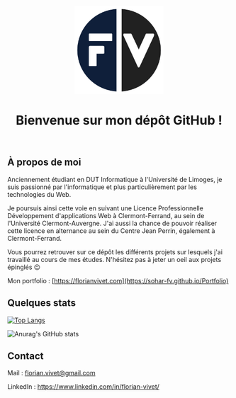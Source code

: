 <p align="center">
 <img src="https://github.com/Sohar-FV/Sohar-FV/blob/main/logo.png" alt="logo" width="200"/>
</p>

 
<h1 align="center">Bienvenue sur mon dépôt GitHub !</h1>
<br>

## À propos de moi

Anciennement étudiant en DUT Informatique à l'Université de Limoges, je suis passionné par l'informatique et plus particulièrement par les technologies du Web.

Je poursuis ainsi cette voie en suivant une Licence Professionnelle Développement d'applications Web à Clermont-Ferrand, au sein de l'Université Clermont-Auvergne. J'ai aussi la chance de pouvoir réaliser cette licence en alternance au sein du Centre Jean Perrin, également à Clermont-Ferrand.

Vous pourrez retrouver sur ce dépôt les différents projets sur lesquels j'ai travaillé au cours de mes études. N'hésitez pas à jeter un oeil aux projets épinglés 😉

Mon portfolio : [https://florianvivet.com](https://sohar-fv.github.io/Portfolio)

## Quelques stats

[![Top Langs](https://github-readme-stats.vercel.app/api/top-langs/?username=Sohar-FV&layout=compact&theme=tokyonight)](https://github.com/anuraghazra/github-readme-stats)

![Anurag's GitHub stats](https://github-readme-stats.vercel.app/api?username=Sohar-FV&hide=contribs&theme=tokyonight)

## Contact

Mail : florian.vivet@gmail.com

LinkedIn : https://www.linkedin.com/in/florian-vivet/

